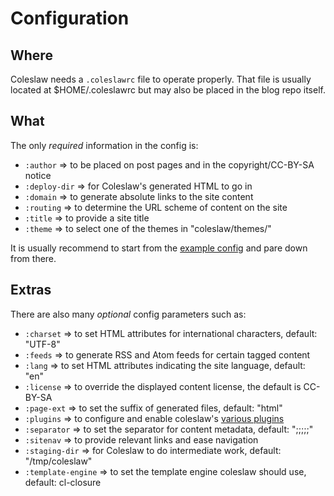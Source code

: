 # Configuration

## Where

Coleslaw needs a `.coleslawrc` file to operate properly. That file is usually located at
$HOME/.coleslawrc but may also be placed in the blog repo itself.

## What

The only *required* information in the config is:
* `:author`       => to be placed on post pages and in the copyright/CC-BY-SA notice
* `:deploy-dir`   => for Coleslaw's generated HTML to go in
* `:domain`       => to generate absolute links to the site content
* `:routing`      => to determine the URL scheme of content on the site
* `:title`        => to provide a site title
* `:theme`        => to select one of the themes in "coleslaw/themes/"

It is usually recommend to start from the [example config][ex_config] and pare down from there.

[ex_config]: https://github.com/redline6561/coleslaw/blob/master/examples/example.coleslawrc

## Extras

There are also many *optional* config parameters such as:
* `:charset`         => to set HTML attributes for international characters, default: "UTF-8"
* `:feeds`           => to generate RSS and Atom feeds for certain tagged content
* `:lang`            => to set HTML attributes indicating the site language, default: "en"
* `:license`         => to override the displayed content license, the default is CC-BY-SA
* `:page-ext`        => to set the suffix of generated files, default: "html"
* `:plugins`         => to configure and enable coleslaw's [various plugins][plugin-use]
* `:separator`       => to set the separator for content metadata, default: ";;;;;"
* `:sitenav`         => to provide relevant links and ease navigation
* `:staging-dir`     => for Coleslaw to do intermediate work, default: "/tmp/coleslaw"
* `:template-engine` => to set the template engine coleslaw should use, default: cl-closure

[plugin-use]: https://github.com/redline6561/coleslaw/blob/master/docs/plugin-use.md
